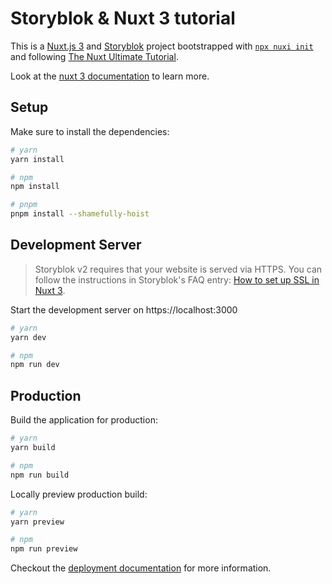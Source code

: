 # Storyblok & Nuxt 3 tutorial

This is a [Nuxt.js 3](https://v3.nuxtjs.org) and [Storyblok](https://www.storyblok.com/) project bootstrapped with [`npx nuxi init`](https://v3.nuxtjs.org/api/commands/init/) and following [The Nuxt Ultimate Tutorial](https://www.storyblok.com/tp/storyblok-nuxt-ultimate-tutorial).

Look at the [nuxt 3 documentation](https://v3.nuxtjs.org) to learn more.

## Setup

Make sure to install the dependencies:

```bash
# yarn
yarn install

# npm
npm install

# pnpm
pnpm install --shamefully-hoist
```

## Development Server

> Storyblok v2 requires that your website is served via HTTPS. You can follow the instructions in Storyblok's FAQ entry: [How to set up SSL in Nuxt 3](https://www.storyblok.com/faq/setting-up-https-on-localhost-in-nuxt-3).

Start the development server on https://localhost:3000

```bash
# yarn
yarn dev

# npm
npm run dev
```

## Production

Build the application for production:

```bash
# yarn
yarn build

# npm
npm run build
```

Locally preview production build:

```bash
# yarn
yarn preview

# npm
npm run preview
```

Checkout the [deployment documentation](https://v3.nuxtjs.org/guide/deploy/presets) for more information.
